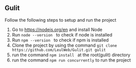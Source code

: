 ## Gulit 
Follow the following steps to setup and run the project 

 1. Go to https://nodejs.org/en and install Node
 2. Run `node --version ` to check if node is installed 
 3. Run `npm --version ` to check if npm is installed 
 4. Clone the project by using the command `git clone https://github.com/LeulWeb/Gulit.git gulit`
 5. run the command `npm install ` at the root(gulit) directory
 6. run the command `npm run concurrently` to run the project 
